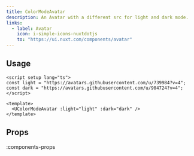 ```yaml
---
title: ColorModeAvatar
description: An Avatar with a different src for light and dark mode.
links:
  - label: Avatar
    icon: i-simple-icons-nuxtdotjs
    to: "https://ui.nuxt.com/components/avatar"
---
```


## Usage

```vue [example.vue]
<script setup lang="ts">
const light = "https://avatars.githubusercontent.com/u/739984?v=4";
const dark = "https://avatars.githubusercontent.com/u/904724?v=4";
</script>

<template>
  <UColorModeAvatar :light="light" :dark="dark" />
</template>
```

## Props

:components-props
